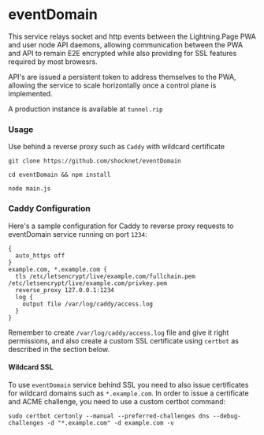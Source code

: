 # eventDomain

This service relays socket and http events between the Lightning.Page PWA and user node API daemons, allowing communication between the PWA and API to remain E2E encrypted while also providing for SSL features required by most browesrs. 

API's are issued a persistent token to address themselves to the PWA, allowing the service to scale horizontally once a control plane is implemented.

A production instance is available at `tunnel.rip`

### Usage

Use behind a reverse proxy such as `Caddy` with wildcard certificate

`git clone https://github.com/shocknet/eventDomain`

`cd eventDomain && npm install`

`node main.js`

### Caddy Configuration
Here's a sample configuration for Caddy to reverse proxy requests to eventDomain
service running on port `1234`:
```
{
  auto_https off
}
example.com, *.example.com {
  tls /etc/letsencrypt/live/example.com/fullchain.pem /etc/letsencrypt/live/example.com/privkey.pem
  reverse_proxy 127.0.0.1:1234
  log {
    output file /var/log/caddy/access.log
  }
}
```
Remember to create `/var/log/caddy/access.log` file and give it right permissions,
and also create a custom SSL certificate using `certbot` as described in the section below.
#### Wildcard SSL
To use `eventDomain` service behind SSL you need to also issue certificates for
wildcard domains such as `*.example.com`. In order to issue a certificate and ACME
challenge, you need to use a custom certbot command:
```
sudo certbot certonly --manual --preferred-challenges dns --debug-challenges -d "*.example.com" -d example.com -v
```
